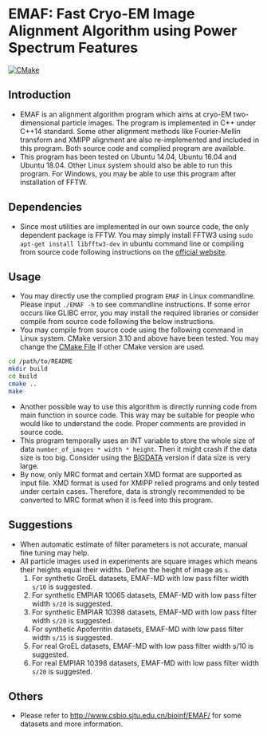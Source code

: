# EMAF: Fast Cryo-EM Image Alignment Algorithm using Power Spectrum Features
[![CMake](https://github.com/csicks/EMAF/actions/workflows/cmake.yml/badge.svg?branch=main)](https://github.com/csicks/EMAF/actions/workflows/cmake.yml)

## Introduction
- EMAF is an alignment algorithm program which aims at cryo-EM two-dimensional particle images. The program is implemented in C++ under C++14 standard. Some other alignment methods like Fourier-Mellin transform and XMIPP alignment are also re-implemented and included in this program. Both source code and complied program are available.
- This program has been tested on Ubuntu 14.04, Ubuntu 16.04 and Ubuntu 18.04. Other Linux system should also be able to run this program. For Windows, you may be able to use this program after installation of FFTW.

## Dependencies
- Since most utilities are implemented in our own source code, the only dependent package is FFTW. You may simply install FFTW3 using `sudo apt-get install libfftw3-dev` in ubuntu command line or compiling from source code following instructions on the [official website](http://fftw.org/).

## Usage
- You may directly use the complied program `EMAF` in Linux commandline. Please input `./EMAF -h` to see commandline instructions. If some error occurs like GLIBC error, you may install the required libraries or consider compile from source code following the below instructions.
- You may compile from source code using the following command in Linux system. CMake version 3.10 and above have been tested. You may change the [CMake File](./CMakeLists.txt) if other CMake version are used.

```bash
cd /path/to/README
mkdir build
cd build
cmake ..
make
```

- Another possible way to use this algorithm is directly running code from main function in source code. This way may be suitable for people who would like to understand the code. Proper comments are provided in source code.
- This program temporally uses an INT variable to store the whole size of data `number_of_images * width * height`. Then it might crash if the data size is too big. Consider using the [BIGDATA](./BIGDATA_VERSION/README.md) version if data size is very large.
- By now, only MRC format and certain XMD format are supported as input file. XMD format is used for XMIPP relied programs and only tested under certain cases. Therefore, data is strongly recommended to be converted to MRC format when it is feed into this program.

## Suggestions
- When automatic estimate of filter parameters is not accurate, manual fine tuning may help.
- All particle images used in experiments are square images which means their heights equal their widths. Define the height of image as `s`.
  1. For synthetic GroEL datasets, EMAF-MD with low pass filter width `s/10` is suggested.
  2. For synthetic EMPIAR 10065 datasets, EMAF-MD with low pass filter width `s/20` is suggested.
  3. For synthetic EMPIAR 10398 datasets, EMAF-MD with low pass filter width `s/20` is suggested.
  4. For synthetic Apoferritin datasets, EMAF-MD with low pass filter width `s/15` is suggested.
  5. For real GroEL datasets, EMAF-MD with low pass filter width s/10 is suggested.
  6. For real EMPIAR 10398 datasets, EMAF-MD with low pass filter width `s/20` is suggested.

## Others
- Please refer to http://www.csbio.sjtu.edu.cn/bioinf/EMAF/ for some datasets and more information.
